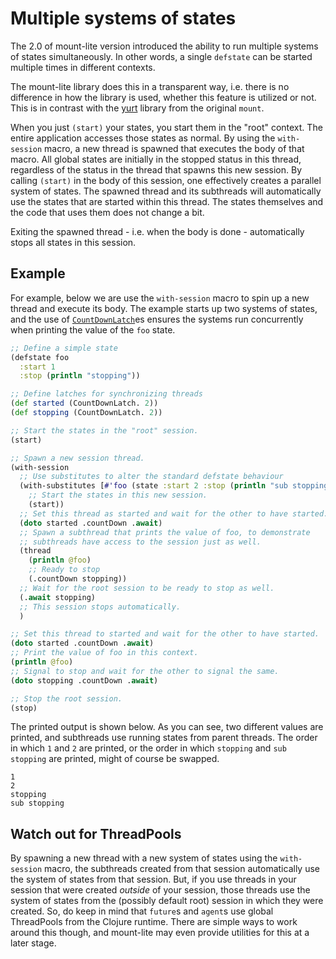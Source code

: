 # Multiple systems of states

The 2.0 of mount-lite version introduced the ability to run multiple systems of states simultaneously.
In other words, a single `defstate` can be started multiple times in different contexts.

The mount-lite library does this in a transparent way, i.e. there is no difference in how the library is used, whether this feature is utilized or not.
This is in contrast with the [yurt](https://github.com/tolitius/yurt) library from the original `mount`.

When you just `(start)` your states, you start them in the "root" context.
The entire application accesses those states as normal.
By using the `with-session` macro, a new thread is spawned that executes the body of that macro.
All global states are initially in the stopped status in this thread, regardless of the status in the thread that spawns this new session.
By calling `(start)` in the body of this session, one effectively creates a parallel system of states.
The spawned thread and its subthreads will automatically use the states that are started within this thread.
The states themselves and the code that uses them does not change a bit.

Exiting the spawned thread - i.e. when the body is done - automatically stops all states in this session.

## Example

For example, below we are use the `with-session` macro to spin up a new thread and execute its body.
The example starts up two systems of states, and the use of [`CountDownLatch`](https://docs.oracle.com/javase/8/docs/api/java/util/concurrent/CountDownLatch.html)es ensures the systems run concurrently when printing the value of the `foo` state.

```clj
;; Define a simple state
(defstate foo
  :start 1
  :stop (println "stopping"))

;; Define latches for synchronizing threads
(def started (CountDownLatch. 2))
(def stopping (CountDownLatch. 2))

;; Start the states in the "root" session.
(start)

;; Spawn a new session thread.
(with-session
  ;; Use substitutes to alter the standard defstate behaviour
  (with-substitutes [#'foo (state :start 2 :stop (println "sub stopping"))]
    ;; Start the states in this new session.
    (start))
  ;; Set this thread as started and wait for the other to have started.
  (doto started .countDown .await)
  ;; Spawn a subthread that prints the value of foo, to demonstrate
  ;; subthreads have access to the session just as well.
  (thread
    (println @foo)
    ;; Ready to stop
    (.countDown stopping))
  ;; Wait for the root session to be ready to stop as well.
  (.await stopping)
  ;; This session stops automatically.
  )

;; Set this thread to started and wait for the other to have started.
(doto started .countDown .await)
;; Print the value of foo in this context.
(println @foo)
;; Signal to stop and wait for the other to signal the same.
(doto stopping .countDown .await)

;; Stop the root session.
(stop)
```

The printed output is shown below.
As you can see, two different values are printed, and subthreads use running states from parent threads.
The order in which `1` and `2` are printed, or the order in which `stopping` and `sub stopping` are printed, might of course be swapped.

```
1
2
stopping
sub stopping
```

## Watch out for ThreadPools

By spawning a new thread with a new system of states using the `with-session` macro, the subthreads created from that session automatically use the system of states from that session.
But, if you use threads in your session that were created _outside_ of your session, those threads use the system of states from the (possibly default root) session in which they were created.
So, do keep in mind that `future`s and `agent`s use global ThreadPools from the Clojure runtime.
There are simple ways to work around this though, and mount-lite may even provide utilities for this at a later stage.
